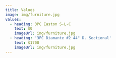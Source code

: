 ```yaml
---
title: Values
image: img/furniture.jpg
values:
  - heading: 3PC Easton S-L-C
    text: $0
    imageUrl: img/furniture.jpg
  - heading: '3PC Diamante #2 44" D. Sectional'
    text: $1700
    imageUrl: img/furniture.jpg
---
```

